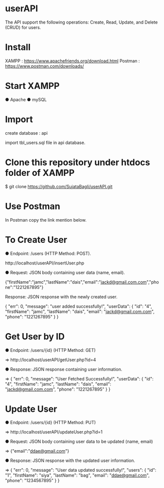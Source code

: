 # userAPI
The API support the following operations: Create, Read, Update, and
Delete (CRUD) for users.

# Install
XAMPP : https://www.apachefriends.org/download.html
Postman : https://www.postman.com/downloads/ 

# Start XAMPP
● Apache
● mySQL

# Import

create database : api

import tbl_users.sql file in api database.

# Clone this repository under htdocs folder of XAMPP
$ git clone https://github.com/SujataBagli/userAPI.git

# Use Postman
In Postman copy the link mention below. 

# To Create User

● Endpoint: /users (HTTP Method: POST).

http://localhost/userAPI/insertUser.php

● Request: JSON body containing user data (name, email).

{"firstName":"jamc","lastName":"dais","email":"jackd@gmail.com.com","phone":"1221267895"}

Response: JSON response with the newly created user.

{
    "err": 0,
    "message": "user added successfully!",
    "userData": {
        "id": "4",
        "firstName": "jamc",
        "lastName": "dais",
        "email": "jackd@gmail.com.com",
        "phone": "1221267895"
    }
}

# Get User by ID

● Endpoint: /users/{id} (HTTP Method: GET)

=> http://localhost/userAPI/getUser.php?id=4

● Response: JSON response containing user information.

=> {
    "err": 0,
    "message": "User Fetched Successfully!",
    "userData": {
        "id": "4",
        "firstName": "jamc",
        "lastName": "dais",
        "email": "jackd@gmail.com.com",
        "phone": "1221267895"
    }
}

# Update User

● Endpoint: /users/{id} (HTTP Method: PUT)

=> http://localhost/userAPI/updateUser.php?id=1

● Request: JSON body containing user data to be updated (name, email)

=> {"email":"ddae@gmail.com"}

● Response: JSON response with the updated user information.

=> {
    "err": 0,
    "message": "User data updated successfully!",
    "users": 
        {
            "id": "1",
            "firstName": "siya",
            "lastName": "bag",
            "email": "ddae@gmail.com",
            "phone": "1234567895"
        }
}
